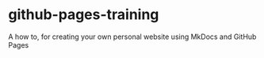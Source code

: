 # github-pages-training
A how to, for creating your own personal website using MkDocs and GitHub Pages
